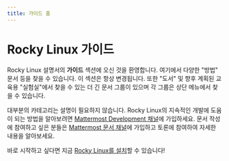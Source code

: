 ```yaml
---
title: 가이드 홈
---
```


# Rocky Linux 가이드

Rocky Linux 설명서의 **가이드** 섹션에 오신 것을 환영합니다. 여기에서 다양한 "방법" 문서 등을 찾을 수 있습니다. 이 섹션은 항상 변경됩니다. 또한 "도서" 및 향후 계획된 교육용 "실험실"에서 찾을 수 있는 더 긴 문서 그룹이 있으며 각 그룹은 상단 메뉴에서 찾을 수 있습니다.

대부분의 카테고리는 설명이 필요하지 않습니다. Rocky Linux의 지속적인 개발에 도움이 되는 방법을 알아보려면 [Mattermost Development 채널](https://chat.rockylinux.org/rocky-linux/channels/development)에 가입하세요. 문서 작성에 참여하고 싶은 분들은 [Mattermost 문서 채널](https://chat.rockylinux.org/rocky-linux/channels/documentation)에 가입하고 토론에 참여하여 자세한 내용을 알아보세요.

바로 시작하고 싶다면 지금 [Rocky Linux를 설치](installation.md)할 수 있습니다!
